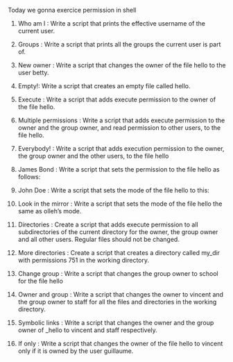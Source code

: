 Today we gonna exercice permission in shell

1. Who am I :
Write a script that prints the effective username of the current user.

2. Groups :
Write a script that prints all the groups the current user is part of.

3. New owner :
Write a script that changes the owner of the file hello to the user betty.

4. Empty!:
Write a script that creates an empty file called hello.

5. Execute :
Write a script that adds execute permission to the owner of the file hello.

6. Multiple permissions :
Write a script that adds execute permission to the owner and the group owner, and read permission to other users, to the file hello.

7. Everybody! :
Write a script that adds execution permission to the owner, the group owner and the other users, to the file hello

8. James Bond :
Write a script that sets the permission to the file hello as follows:

9. John Doe :
Write a script that sets the mode of the file hello to this:

10. Look in the mirror :
Write a script that sets the mode of the file hello the same as olleh’s mode.

11. Directories :
Create a script that adds execute permission to all subdirectories of the current directory for the owner, the group owner and all other users. Regular files should not be changed.

12. More directories :
Create a script that creates a directory called my_dir with permissions 751 in the working directory.

13. Change group :
Write a script that changes the group owner to school for the file hello

14. Owner and group :
Write a script that changes the owner to vincent and the group owner to staff for all the files and directories in the working directory.

15. Symbolic links :
Write a script that changes the owner and the group owner of _hello to vincent and staff respectively.

16. If only :
Write a script that changes the owner of the file hello to vincent only if it is owned by the user guillaume.
